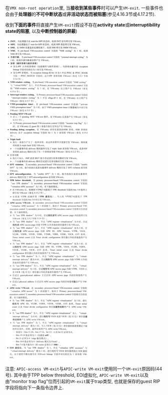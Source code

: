 在`VMX non-root operation`里, 当**接收到某些事件**时可以产生`VM-exit`. 一些事件也会由于**处理器**的**不可中断状态**或**非活动状态而被阻塞**(参见4.16.3节或4.17.2节).

收到**下面的事件**将直接产生`VM-exit`(假设不存在**activity state**或**interruptibility state的阻塞**, 以及**中断控制器的屏蔽**)

![config](./images/2.png)

注意: `APIC-access VM-exit`与`APIC-write VM-exit`使用同一个`VM-exit`原因码(44号). 其中由于TPP below threshold, EOI虚拟化, `APIC-write VM-exit`以及由"monitor trap flag"位而引起的`VM-exit`属于trap类型, 也就是保存的guest RIP字段将指向下一条指令边界上.